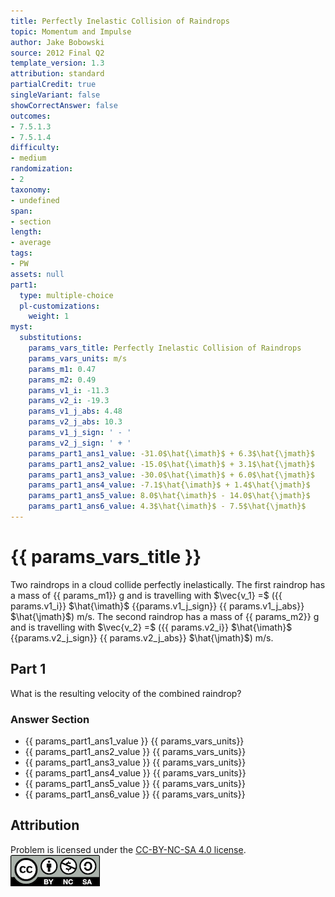```yaml
---
title: Perfectly Inelastic Collision of Raindrops
topic: Momentum and Impulse
author: Jake Bobowski
source: 2012 Final Q2
template_version: 1.3
attribution: standard
partialCredit: true
singleVariant: false
showCorrectAnswer: false
outcomes:
- 7.5.1.3
- 7.5.1.4
difficulty:
- medium
randomization:
- 2
taxonomy:
- undefined
span:
- section
length:
- average
tags:
- PW
assets: null
part1:
  type: multiple-choice
  pl-customizations:
    weight: 1
myst:
  substitutions:
    params_vars_title: Perfectly Inelastic Collision of Raindrops
    params_vars_units: m/s
    params_m1: 0.47
    params_m2: 0.49
    params_v1_i: -11.3
    params_v2_i: -19.3
    params_v1_j_abs: 4.48
    params_v2_j_abs: 10.3
    params_v1_j_sign: ' - '
    params_v2_j_sign: ' + '
    params_part1_ans1_value: -31.0$\hat{\imath}$ + 6.3$\hat{\jmath}$
    params_part1_ans2_value: -15.0$\hat{\imath}$ + 3.1$\hat{\jmath}$
    params_part1_ans3_value: -30.0$\hat{\imath}$ + 6.0$\hat{\jmath}$
    params_part1_ans4_value: -7.1$\hat{\imath}$ + 1.4$\hat{\jmath}$
    params_part1_ans5_value: 8.0$\hat{\imath}$ - 14.0$\hat{\jmath}$
    params_part1_ans6_value: 4.3$\hat{\imath}$ - 7.5$\hat{\jmath}$
---
```

# {{ params_vars_title }}
Two raindrops in a cloud collide perfectly inelastically. The first raindrop has a mass of {{ params_m1}} g and is travelling with $\vec{v_1} =$ ({{ params.v1_i}} $\hat{\imath}$ {{params.v1_j_sign}} {{ params.v1_j_abs}} $\hat{\jmath}$) m/s.
The second raindrop has a mass of {{ params_m2}} g and is travelling with $\vec{v_2} =$ ({{ params.v2_i}} $\hat{\imath}$ {{params.v2_j_sign}} {{ params.v2_j_abs}} $\hat{\jmath}$) m/s.

## Part 1

What is the resulting velocity of the combined raindrop?

### Answer Section

- {{ params_part1_ans1_value }} {{ params_vars_units}}
- {{ params_part1_ans2_value }} {{ params_vars_units}}
- {{ params_part1_ans3_value }} {{ params_vars_units}}
- {{ params_part1_ans4_value }} {{ params_vars_units}}
- {{ params_part1_ans5_value }} {{ params_vars_units}}
- {{ params_part1_ans6_value }} {{ params_vars_units}}

## Attribution

Problem is licensed under the [CC-BY-NC-SA 4.0 license](https://creativecommons.org/licenses/by-nc-sa/4.0/).<br> ![The Creative Commons 4.0 license requiring attribution-BY, non-commercial-NC, and share-alike-SA license.](https://raw.githubusercontent.com/firasm/bits/master/by-nc-sa.png)
